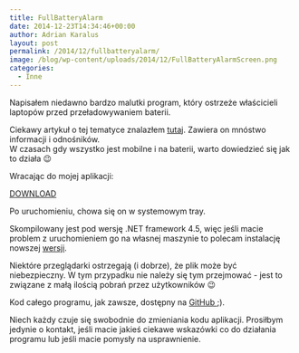 ```yaml
---
title: FullBatteryAlarm
date: 2014-12-23T14:34:46+00:00
author: Adrian Karalus
layout: post
permalink: /2014/12/fullbatteryalarm/
image: /blog/wp-content/uploads/2014/12/FullBatteryAlarmScreen.png
categories:
  - Inne
---
```

Napisałem niedawno bardzo malutki program, który ostrzeże właścicieli laptopów przed przeładowywaniem baterii.

<!--more-->

Ciekawy artykuł o tej tematyce znalazłem [tutaj](http://batteryuniversity.com/learn/article/how_to_prolong_lithium_based_batteries). Zawiera on mnóstwo informacji i odnośników.  
W czasach gdy wszystko jest mobilne i na baterii, warto dowiedzieć się jak to działa 😉

Wracając do mojej aplikacji:

[DOWNLOAD](/blog/wp-content/uploads/2014/12/FullBatteryAlarm.zip)

Po uruchomieniu, chowa się on w systemowym tray.

Skompilowany jest pod wersję .NET framework 4.5, więc jeśli macie problem z uruchomieniem go na własnej maszynie to polecam instalację nowszej [wersji](http://www.microsoft.com/pl-pl/download/details.aspx?id=30653).

Niektóre przeglądarki ostrzegają (i dobrze), że plik może być niebezpieczny. W tym przypadku nie należy się tym przejmować - jest to związane z małą ilością pobrań przez użytkowników 😉

Kod całego programu, jak zawsze, dostępny na [GitHub ](https://github.com/AdrianRamzes/FullBatteryAlarm);).

Niech każdy czuje się swobodnie do zmieniania kodu aplikacji. Prosiłbym jedynie o kontakt, jeśli macie jakieś ciekawe wskazówki co do działania programu lub jeśli macie pomysły na usprawnienie.